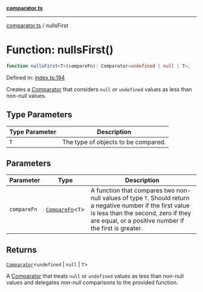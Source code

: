 [**comparator.ts**](../index.md)

---

[comparator.ts](../index.md) / nullsFirst

# Function: nullsFirst()

```ts
function nullsFirst<T>(compareFn): Comparator<undefined | null | T>;
```

Defined in: [index.ts:194](https://github.com/simonkberg/comparator.ts/blob/main/index.ts#L194)

Creates a [Comparator](../interfaces/Comparator.md) that considers `null` or `undefined` values as less than non-null values.

## Type Parameters

| Type Parameter | Description                         |
| -------------- | ----------------------------------- |
| `T`            | The type of objects to be compared. |

## Parameters

| Parameter   | Type                                               | Description                                                                                                                                                                                                 |
| ----------- | -------------------------------------------------- | ----------------------------------------------------------------------------------------------------------------------------------------------------------------------------------------------------------- |
| `compareFn` | [`CompareFn`](../type-aliases/CompareFn.md)\<`T`\> | A function that compares two non-null values of type `T`. Should return a negative number if the first value is less than the second, zero if they are equal, or a positive number if the first is greater. |

## Returns

[`Comparator`](../interfaces/Comparator.md)\<`undefined` \| `null` \| `T`\>

A [Comparator](../interfaces/Comparator.md) that treats `null` or `undefined` values as less than non-null values
and delegates non-null comparisons to the provided function.
